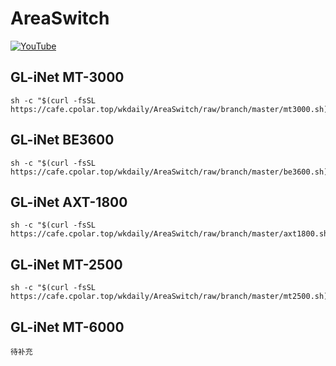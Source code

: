 # AreaSwitch
[![YouTube](https://img.shields.io/badge/YouTube-123456?logo=youtube&labelColor=ff0000)](https://www.youtube.com/watch?v=H8dBxNsT0wU)

## GL-iNet MT-3000
```
sh -c "$(curl -fsSL https://cafe.cpolar.top/wkdaily/AreaSwitch/raw/branch/master/mt3000.sh)"

```

## GL-iNet BE3600
```
sh -c "$(curl -fsSL https://cafe.cpolar.top/wkdaily/AreaSwitch/raw/branch/master/be3600.sh)"

```

## GL-iNet AXT-1800
```
sh -c "$(curl -fsSL https://cafe.cpolar.top/wkdaily/AreaSwitch/raw/branch/master/axt1800.sh)"

```
## GL-iNet MT-2500
```
sh -c "$(curl -fsSL https://cafe.cpolar.top/wkdaily/AreaSwitch/raw/branch/master/mt2500.sh)"

```

## GL-iNet MT-6000
```
待补充

```
